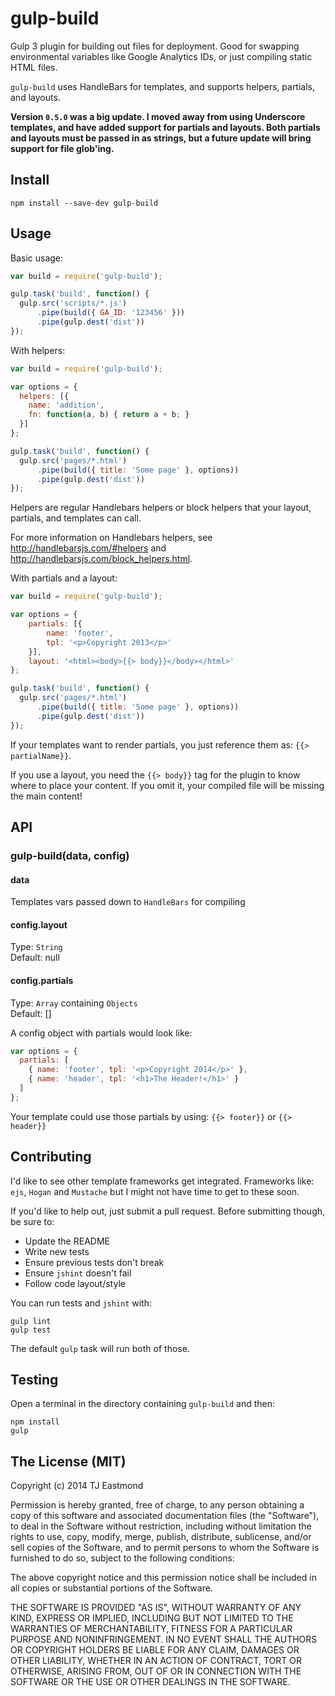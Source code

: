 # gulp-build

Gulp 3 plugin for building out files for deployment. Good for swapping environmental variables like Google Analytics IDs, or just compiling static HTML files.

`gulp-build` uses HandleBars for templates, and supports helpers, partials, and layouts.

**Version `0.5.0` was a big update. I moved away from using Underscore templates, and have added support for partials and layouts. Both partials and layouts must be passed in as strings, but a future update will bring support for file glob'ing.**

## Install

```shell
npm install --save-dev gulp-build
```

## Usage

Basic usage:

```javascript
var build = require('gulp-build');

gulp.task('build', function() {
  gulp.src('scripts/*.js')
      .pipe(build({ GA_ID: '123456' }))
      .pipe(gulp.dest('dist'))
});
```

With helpers:

```javascript
var build = require('gulp-build');

var options = {
  helpers: [{
    name: 'addition',
    fn: function(a, b) { return a + b; }
  }]
};

gulp.task('build', function() {
  gulp.src('pages/*.html')
      .pipe(build({ title: 'Some page' }, options))
      .pipe(gulp.dest('dist'))
});

```

Helpers are regular Handlebars helpers or block helpers that your layout, partials, and templates can call.

For more information on Handlebars helpers, see http://handlebarsjs.com/#helpers and http://handlebarsjs.com/block_helpers.html.

With partials and a layout:

```javascript
var build = require('gulp-build');

var options = {
	partials: [{
		name: 'footer',
		tpl: '<p>Copyright 2013</p>'
	}],
	layout: '<html><body>{{> body}}</body></html>'
};

gulp.task('build', function() {
  gulp.src('pages/*.html')
      .pipe(build({ title: 'Some page' }, options))
      .pipe(gulp.dest('dist'))
});

```

If your templates want to render partials, you just reference them as: `{{> partialName}}`.

If you use a layout, you need the `{{> body}}` tag for the plugin to know where to place your content. If you omit it, your compiled file will be missing the main content!

## API

### gulp-build(data, config)

#### data
Templates vars passed down to `HandleBars` for compiling

#### config.layout
Type: `String`<br />
Default: null

#### config.partials
Type: `Array` containing `Objects`<br />
Default: []

A config object with partials would look like:

```javascript
var options = {
  partials: [
    { name: 'footer', tpl: '<p>Copyright 2014</p>' },
    { name: 'header', tpl: '<h1>The Header!</h1>' }
  ]
};
```

Your template could use those partials by using: `{{> footer}}` or `{{> header}}`

## Contributing

I'd like to see other template frameworks get integrated. Frameworks like: `ejs`, `Hogan` and `Mustache` but I might not have time to get to these soon.

If you'd like to help out, just submit a pull request. Before submitting though, be sure to:

* Update the README
* Write new tests
* Ensure previous tests don't break
* Ensure `jshint` doesn't fail
* Follow code layout/style

You can run tests and `jshint` with:

```shell
gulp lint
gulp test
```

The default `gulp` task will run both of those.

## Testing

Open a terminal in the directory containing `gulp-build` and then:

```shell
npm install
gulp
```

## The License (MIT)
Copyright (c) 2014 TJ Eastmond

Permission is hereby granted, free of charge, to any person obtaining a copy of this software and associated documentation files (the "Software"), to deal in the Software without restriction, including without limitation the rights to use, copy, modify, merge, publish, distribute, sublicense, and/or sell copies of the Software, and to permit persons to whom the Software is furnished to do so, subject to the following conditions:

The above copyright notice and this permission notice shall be included in all copies or substantial portions of the Software.

THE SOFTWARE IS PROVIDED "AS IS", WITHOUT WARRANTY OF ANY KIND, EXPRESS OR IMPLIED, INCLUDING BUT NOT LIMITED TO THE WARRANTIES OF MERCHANTABILITY, FITNESS FOR A PARTICULAR PURPOSE AND NONINFRINGEMENT. IN NO EVENT SHALL THE AUTHORS OR COPYRIGHT HOLDERS BE LIABLE FOR ANY CLAIM, DAMAGES OR OTHER LIABILITY, WHETHER IN AN ACTION OF CONTRACT, TORT OR OTHERWISE, ARISING FROM, OUT OF OR IN CONNECTION WITH THE SOFTWARE OR THE USE OR OTHER DEALINGS IN THE SOFTWARE.
